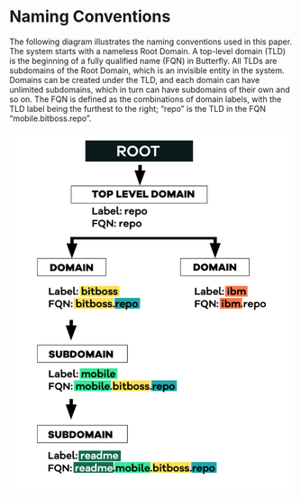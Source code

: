 # Naming Conventions

The following diagram illustrates the naming conventions used in this paper. The system starts with a nameless Root Domain. A top-level domain \(TLD\) is the beginning of a fully qualified name \(FQN\) in Butterfly. All TLDs are subdomains of the Root Domain, which is an invisible entity in the system. Domains can be created under the TLD, and each domain can have unlimited subdomains, which in turn can have subdomains of their own and so on. The FQN is defined as the combinations of domain labels, with the TLD label being the furthest to the right; “repo” is the TLD in the FQN “mobile.bitboss.repo”.

![](../.gitbook/assets/screen-shot-2020-03-02-at-21.14.37.png)

